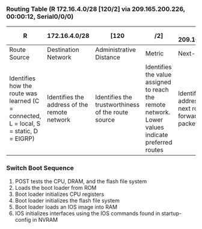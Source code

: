 ### Routing Table (R 172.16.4.0/28 \[120/2\] via 209.165.200.226, 00:00:12, Serial0/0/0)
R | 172.16.4.0/28 | \[120 | /2\] | via 209.165.200.226, | 00:00:12, | Serial0/0/0
--- | ----------- | ----- | ---- | -------------------- | --------- | -----------
Route Source | Destination Network | Administrative Distance | Metric | Next-hop | Route Timestamp | Outgoing Interface
Identifies how the route was learned (C = connected, L = local, S = static, D = EIGRP) | Identifies the address of the remote network | Identifies the trustworthiness of the route source | Identifies the value assigned to reach the remote network. Lower values indicate preferred routes | Identifies the IPv4 address of the next router to forward the packet to | Identifies from when the route was last heard | Identifies the exit interface to use to forward a packet toward the final destination


### Switch Boot Sequence
1. POST tests the CPU, DRAM, and the flash file system
2. Loads the boot loader from ROM
3. Boot loader initializes CPU registers
4. Boot loader initializes the flash file system
5. Boot loader loads an IOS image into RAM
6.  IOS initializes interfaces using the IOS commands found in startup-config in NVRAM
